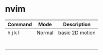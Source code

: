# nvim

| Command | Mode   | Description     |
| ------- | ------ | --------------- |
| h j k l | Normal | basic 2D motion |
|         |        |                 |
|         |        |                 |
|         |        |                 |
|         |        |                 |
|         |        |                 |
|         |        |                 |
|         |        |                 |
